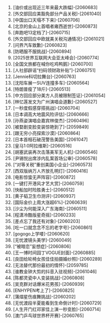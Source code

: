 
1. [油价或出现近三年来最大跌幅]-[2060683]
1. [外交部回应美豁免部分产品关税]-[2061040]
1. [中国出口天塌不下来]-[2060706]
1. [北京的金山上首唱者雍西逝世]-[2060873]
1. [奔跑吧13定档了]-[2060715]
1. [外交部回应中欧就美关税沟通情况]-[2061021]
1. [问界汽车致歉]-[2060823]
1. [防晒服不服挑战]-[2060894]
1. [2025世界互联网大会亚太峰会]-[2060774]
1. [全国文旅都在喊你吃鸡鸭鹅]-[2060700]
1. [人社部辟谣“扫码领财政补贴”]-[2060751]
1. [Jennie科切拉舞台]-[2060763]
1. [沈阳车展一SUV连撞多车]-[2060564]
1. [特朗普瘦了18斤]-[2060513]
1. [中方回应部分美方人员被限制签证]-[2061054]
1. [林忆莲发文为广州演唱会道歉]-[2060527]
1. [一秒度假感穿搭挑战]-[2060704]
1. [日本调高大地震风险评估]-[2060666]
1. [孙燕姿演唱会嘉宾林俊杰]-[2060496]
1. [被婺剧变脸变装惊艳到了]-[2059849]
1. [跟无穷小亮探索沙漠]-[2060864]
1. [日本首相石破茂警告美国]-[2061047]
1. [皇马1:0阿拉维斯]-[2060516]
1. [胡塞武装再次击落美军无人机]-[2060546]
1. [尹锡悦出席涉内乱案首场公审]-[2060578]
1. [“对等关税”重创美国小企业]-[2060573]
1. [西双版纳万人齐放孔明灯]-[2060416]
1. [电影惊蛰无声阵容]-[2060872]
1. [一键打开港风才艺大赏]-[2060759]
1. [快船加时险胜勇士]-[2060512]
1. [黄子韬卫生巾测评]-[2060937]
1. [国际金价上周大涨超6%]-[2060639]
1. [沙尘为何能深入广东海南]-[2060511]
1. [程潇冷酷版星奇摇]-[2060233]
1. [差点忘了我还有对象]-[2060203]
1. [吃一口就念念不忘的老字号]-[2060861]
1. [gogogo上学喽]-[2060620]
1. [无忧渡镜头美学]-[2060049]
1. [“被暗恋”妄想症]-[2060806]
1. [王一博时间园丁VOGUE封面]-[2060885]
1. [良田给轮椅女孩佳佳拍摄婚纱照]-[2060289]
1. [无法替代那份最初的情怀]-[2059785]
1. [谁教金钟大剪的抖音入驻视频]-[2061046]
1. [陈都灵瓷中人变装挑战]-[2060808]
1. [吴克群对话爆米花男孩]-[2060939]
1. [ENHYPEN考上了]-[2060825]
1. [蒲熠星伤痕舞挑战]-[2060202]
1. [无忧渡段半夏能看到生命倒计时]-[2060729]
1. [人生开门红邓家佳上演一秒变脸]-[2060714]
1. [澳门乒乓球世界杯开赛]-[2060765]